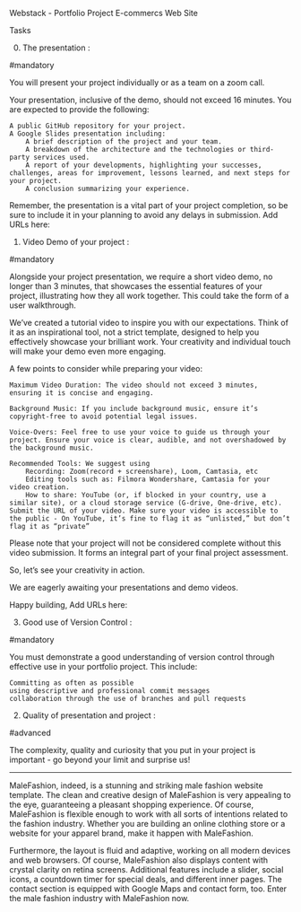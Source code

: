 Webstack - Portfolio Project E-commercs Web Site

Tasks 

0. The presentation : 

#mandatory

You will present your project individually or as a team on a zoom call.

Your presentation, inclusive of the demo, should not exceed 16 minutes. You are expected to provide the following:

    A public GitHub repository for your project.
    A Google Slides presentation including:
        A brief description of the project and your team.
        A breakdown of the architecture and the technologies or third-party services used.
        A report of your developments, highlighting your successes, challenges, areas for improvement, lessons learned, and next steps for your project.
        A conclusion summarizing your experience.

Remember, the presentation is a vital part of your project completion, so be sure to include it in your planning to avoid any delays in submission.
Add URLs here:

1. Video Demo of your project :

#mandatory

Alongside your project presentation, we require a short video demo, no longer than 3 minutes, that showcases the essential features of your project, illustrating how they all work together. This could take the form of a user walkthrough.

We’ve created a tutorial video to inspire you with our expectations. Think of it as an inspirational tool, not a strict template, designed to help you effectively showcase your brilliant work. Your creativity and individual touch will make your demo even more engaging.





A few points to consider while preparing your video:

    Maximum Video Duration: The video should not exceed 3 minutes, ensuring it is concise and engaging.

    Background Music: If you include background music, ensure it’s copyright-free to avoid potential legal issues.

    Voice-Overs: Feel free to use your voice to guide us through your project. Ensure your voice is clear, audible, and not overshadowed by the background music.

    Recommended Tools: We suggest using
        Recording: Zoom(record + screenshare), Loom, Camtasia, etc
        Editing tools such as: Filmora Wondershare, Camtasia for your video creation.
        How to share: YouTube (or, if blocked in your country, use a similar site), or a cloud storage service (G-drive, One-drive, etc). Submit the URL of your video. Make sure your video is accessible to the public - On YouTube, it’s fine to flag it as “unlisted,” but don’t flag it as “private”

Please note that your project will not be considered complete without this video submission. It forms an integral part of your final project assessment.

So, let’s see your creativity in action.

We are eagerly awaiting your presentations and demo videos.

Happy building,
Add URLs here:

3. Good use of Version Control :

#mandatory

You must demonstrate a good understanding of version control through effective use in your portfolio project. This include:

    Committing as often as possible
    using descriptive and professional commit messages
    collaboration through the use of branches and pull requests

2. Quality of presentation and project :

#advanced

The complexity, quality and curiosity that you put in your project is important - go beyond your limit and surprise us!


____________________________________________________________________________________________






MaleFashion, indeed, is a stunning and striking male fashion website template. The clean and creative design of MaleFashion is very appealing to the eye, guaranteeing a pleasant shopping experience. Of course, MaleFashion is flexible enough to work with all sorts of intentions related to the fashion industry. Whether you are building an online clothing store or a website for your apparel brand, make it happen with MaleFashion.

Furthermore, the layout is fluid and adaptive, working on all modern devices and web browsers. Of course, MaleFashion also displays content with crystal clarity on retina screens. Additional features include a slider, social icons, a countdown timer for special deals, and different inner pages. The contact section is equipped with Google Maps and contact form, too. Enter the male fashion industry with MaleFashion now.
